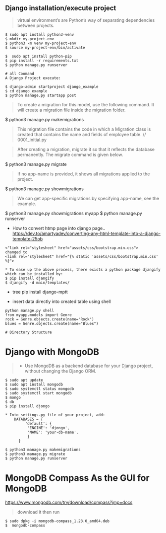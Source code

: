 ## Django installation/execute project
> virtual environment’s are Python’s way of separating dependencies between projects.
```
$ sudo apt install python3-venv
$ mkdir my-project-env
$ python3 -m venv my-project-env
$ source my-project-env/bin/activate

$  sudo apt install python-pip
$ pip install -r requirements.txt
$ python manage.py runserver

# all Coomand
A Django Project execute: 

$ django-admin startproject django_example
$ cd django_example
$ python manage.py startapp post
```
> To create a migration for this model, use the following command. It will create a migration file inside the migration folder.

$ python3 manage.py makemigrations  

> This migration file contains the code in which a Migration class is created that contains the name and fields of employee table.
// 0001_initial.py

> After creating a migration, migrate it so that it reflects the database permanently. The migrate command is given below.

$ python3 manage.py migrate  

> If no app-name is provided, it shows all migrations applied to the project.

$ python3 manage.py showmigrations  

> We can get app-specific migrations by specifying app-name, see the example.

$ python3 manage.py showmigrations myapp 
$ python manage.py runserver




* How to convert htmp page into django page..
 https://dev.to/amartyadev/converting-any-html-template-into-a-django-template-25ob
```
<"link rel="stylesheet" href="assets/css/bootstrap.min.css">
changed to 
<link rel="stylesheet" href="{% static 'assets/css/bootstrap.min.css' %}">

* To ease up the above process, there exists a python package djangify which can be installed by: 
$ pip install djangify
$ djangify -d main/templates/
```
* tree
pip install django-mptt

* insert data directly into created table using shell
```
python manage.py shell
from myapp.models import Genre
rock = Genre.objects.create(name="Rock")
blues = Genre.objects.create(name="Blues")

# Directory Structure
```
#  Django with MongoDB
>* Use MongoDB as a backend database for your Django project, without changing the Django ORM.
```
$ sudo apt update
$ sudo apt install mongodb
$ sudo systemctl status mongodb
$ sudo systemctl start mongodb
$ mongo
$ db
$ pip install djongo

* Into settings.py file of your project, add: 
    DATABASES = {
         'default': {
          'ENGINE': 'djongo',
          'NAME': 'your-db-name',
          }
      }

$ python3 manage.py makemigrations
$ python3 manage.py migrate
$ python manage.py runserver
```
# MongoDB Compass As the GUI for MongoDB
https://www.mongodb.com/try/download/compass?jmp=docs
>download it then run
```
$ sudo dpkg -i mongodb-compass_1.23.0_amd64.deb 
$  mongodb-compass
```
